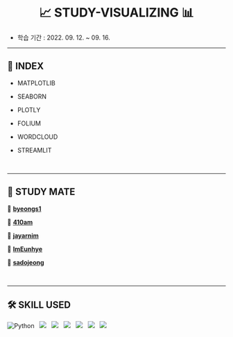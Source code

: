 <h1 align = "center"> 📈 STUDY-VISUALIZING 📊 </h1>

- 학습 기간 : 2022. 09. 12. ~ 09. 16.

---

## 📜 INDEX

- MATPLOTLIB

- SEABORN

- PLOTLY

- FOLIUM

- WORDCLOUD

- STREAMLIT

</br>

---

## 👭 STUDY MATE
    
👨 [**byeongs1**](https://github.com/byeongs1)

👩 [**410am**](https://github.com/410am)

👨 [**jayarnim**](https://github.com/jayarnim)

👩 [**ImEunhye**](https://github.com/ImEunhye)

👨 [**sadojeong**](https://github.com/sadojeong)

</br>

---

## 🛠 SKILL USED

<img alt="Python" src="https://img.shields.io/badge/python%20-%2314354C.svg?style=for-the-badge&logo=python&logoColor=white"/> &nbsp; <img src="https://img.shields.io/badge/Google%20Colab-F9AB00?style=for-the-badge&logo=Google Colab&logoColor=white"/> &nbsp; <img src="https://img.shields.io/badge/Visual%20Studio%20Code-4479A1?style=for-the-badge&logo=Visual Studio Code&logoColor=white"/> &nbsp; <img src="https://img.shields.io/badge/plotly-3F4F75?style=for-the-badge&logo=Plotly&logoColor=white"/> &nbsp; <img src="https://img.shields.io/badge/folium-77B829?style=for-the-badge&logo=Folium&logoColor=white"/> &nbsp; <img src="https://img.shields.io/badge/wordcloud-3693F3?style=for-the-badge&logo=iCloud&logoColor=white"/> &nbsp; <img src="https://img.shields.io/badge/streamlit-FF4B4B?style=for-the-badge&logo=Streamlit&logoColor=white"/>

